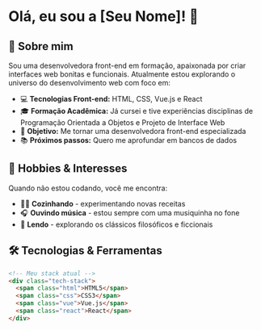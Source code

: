 # Olá, eu sou a [Seu Nome]! 👋

## 🚀 Sobre mim
Sou uma desenvolvedora front-end em formação, apaixonada por criar interfaces web bonitas e funcionais. Atualmente estou explorando o universo do desenvolvimento web com foco em:

- 💻 **Tecnologias Front-end:** HTML, CSS, Vue.js e React
- 🎓 **Formação Acadêmica:** Já cursei e tive experiências disciplinas de Programação Orientada a Objetos e Projeto de Interface Web
- 🎯 **Objetivo:** Me tornar uma desenvolvedora front-end especializada
- 📚 **Próximos passos:** Quero me aprofundar em bancos de dados

## 🎨 Hobbies & Interesses
Quando não estou codando, você me encontra:
- 👩‍🍳 **Cozinhando** - experimentando novas receitas
- 🎧 **Ouvindo música** - estou sempre com uma musiquinha no fone
- 📖 **Lendo** - explorando os clássicos filosóficos e ficcionais

## 🛠️ Tecnologias & Ferramentas
```html
<!-- Meu stack atual -->
<div class="tech-stack">
  <span class="html">HTML5</span>
  <span class="css">CSS3</span>
  <span class="vue">Vue.js</span>
  <span class="react">React</span>
</div>
